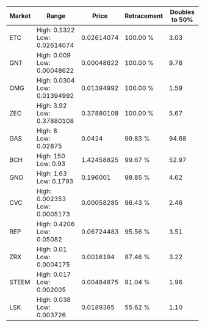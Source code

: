 | Market | Range | Price| Retracement | Doubles to 50% |
| --- | --- | --- | --- | --- |
| ETC | High: 0.1322<br />Low: 0.02614074 | 0.02614074 | 100.00 % | 3.03 |
| GNT | High: 0.009<br />Low: 0.00048622 | 0.00048622 | 100.00 % | 9.76 |
| OMG | High: 0.0304<br />Low: 0.01394992 | 0.01394992 | 100.00 % | 1.59 |
| ZEC | High: 3.92<br />Low: 0.37880108 | 0.37880108 | 100.00 % | 5.67 |
| GAS | High: 8<br />Low: 0.02875 | 0.0424 | 99.83 % | 94.68 |
| BCH | High: 150<br />Low: 0.93 | 1.42458825 | 99.67 % | 52.97 |
| GNO | High: 1.63<br />Low: 0.1793 | 0.196001 | 98.85 % | 4.62 |
| CVC | High: 0.002353<br />Low: 0.0005173 | 0.00058285 | 96.43 % | 2.46 |
| REP | High: 0.4206<br />Low: 0.05082 | 0.06724483 | 95.56 % | 3.51 |
| ZRX | High: 0.01<br />Low: 0.0004175 | 0.0016194 | 87.46 % | 3.22 |
| STEEM | High: 0.017<br />Low: 0.002005 | 0.00484875 | 81.04 % | 1.96 |
| LSK | High: 0.038<br />Low: 0.003726 | 0.0189365 | 55.62 % | 1.10 |
